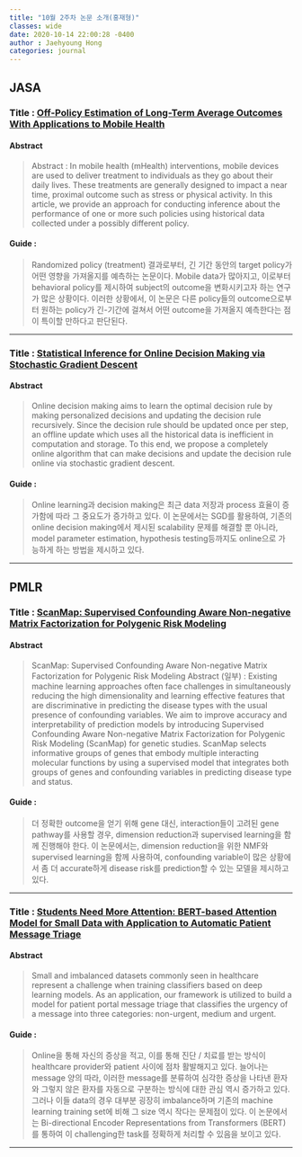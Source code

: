 ```yaml
---
title: "10월 2주차 논문 소개(홍재형)"
classes: wide
date: 2020-10-14 22:00:28 -0400
author : Jaehyoung Hong
categories: journal
---
```

## JASA
### Title : [Off-Policy Estimation of Long-Term Average Outcomes With Applications to Mobile Health](https://www.tandfonline.com/doi/full/10.1080/01621459.2020.1807993)

#### Abstract
> Abstract : In mobile health (mHealth) interventions, mobile devices are used to deliver treatment to individuals as they go about their daily lives. These treatments are generally designed to impact a near time, proximal outcome such as stress or physical activity. In this article, we provide an approach for conducting inference about the performance of one or more such policies using historical data collected under a possibly different policy. 

#### Guide : 
> Randomized policy (treatment) 결과로부터, 긴 기간 동안의 target policy가 어떤 영향을 가져올지를 예측하는 논문이다. Mobile data가 많아지고, 이로부터 behavioral policy를 제시하여 subject의 outcome을 변화시키고자 하는 연구가 많은 상황이다. 이러한 상황에서, 이 논문은 다른 policy들의 outcome으로부터 원하는 policy가 긴-기간에 걸쳐서 어떤 outcome을 가져올지 예측한다는 점이 특이할 만하다고 판단된다.

-----------------------------

### Title : [Statistical Inference for Online Decision Making via Stochastic Gradient Descent](https://www.tandfonline.com/doi/full/10.1080/01621459.2020.1826325)

#### Abstract
> Online decision making aims to learn the optimal decision rule by making personalized decisions and updating the decision rule recursively. Since the decision rule should be updated once per step, an offline update which uses all the historical data is inefficient in computation and storage. To this end, we propose a completely online algorithm that can make decisions and update the decision rule online via stochastic gradient descent.

#### Guide : 
> Online learning과 decision making은 최근 data 저장과 process 효율이 증가함에 따라 그 중요도가 증가하고 있다. 이 논문에서는 SGD를 활용하여, 기존의 online decision making에서 제시된 scalability 문제를 해결할 뿐 아니라, model parameter estimation, hypothesis testing등까지도 online으로 가능하게 하는 방법을 제시하고 있다.



-----------------------------
## PMLR
### Title : [ScanMap: Supervised Confounding Aware Non-negative Matrix Factorization for Polygenic Risk Modeling](http://proceedings.mlr.press/v126/luo20a/luo20a.pdf)

#### Abstract
> ScanMap: Supervised Confounding Aware Non-negative Matrix Factorization for Polygenic Risk Modeling
Abstract (일부) : Existing machine learning approaches often face challenges in simultaneously reducing the high dimensionality and learning effective features that are discriminative in predicting the disease types with the usual presence of confounding variables. We aim to improve accuracy and interpretability of prediction models by introducing Supervised Confounding Aware Non-negative Matrix Factorization for Polygenic Risk Modeling (ScanMap) for genetic studies. ScanMap selects informative groups of genes that embody multiple interacting molecular functions by using a supervised model that integrates both groups of genes and confounding variables in predicting disease type and status.

#### Guide : 
> 더 정확한 outcome을 얻기 위해 gene 대신, interaction들이 고려된 gene pathway를 사용할 경우, dimension reduction과 supervised learning을 함께 진행해야 한다. 이 논문에서는, dimension reduction을 위한 NMF와 supervised learning을 함께 사용하여, confounding variable이 많은 상황에서 좀 더 accurate하게 disease risk를 prediction할 수 있는 모델을 제시하고 있다.

-----------------------------

### Title : [Students Need More Attention: BERT-based Attention Model for Small Data with Application to Automatic Patient Message Triage](http://proceedings.mlr.press/v126/si20a.html)

#### Abstract
> Small and imbalanced datasets commonly seen in healthcare represent a challenge when training classifiers based on deep learning models. As an application, our framework is utilized to build a model for patient portal message triage that classifies the urgency of a message into three categories: non-urgent, medium and urgent.

#### Guide : 
> Online을 통해 자신의 증상을 적고, 이를 통해 진단 / 치료를 받는 방식이 healthcare provider와 patient 사이에 점차 활발해지고 있다. 늘어나는 message 양의 따라, 이러한 message를 분류하여 심각한 증상을 나타낸 환자와 그렇지 않은 환자를 자동으로 구분하는 방식에 대한 관심 역시 증가하고 있다. 그러나 이들 data의 경우 대부분 굉장히 imbalance하며 기존의 machine learning training set에 비해 그 size 역시 작다는 문제점이 있다. 이 논문에서는 Bi-directional Encoder Representations from Transformers (BERT)를 통하여 이 challenging한 task를 정확하게 처리할 수 있음을 보이고 있다.


-----------------------------
